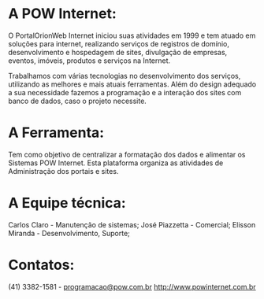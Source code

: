 A POW Internet:
===============

O PortalOrionWeb Internet iniciou suas atividades em 1999 e tem atuado em soluções para internet, realizando serviços de registros de domínio, desenvolvimento e hospedagem de sites, divulgação de empresas, eventos, imóveis, produtos e serviços na Internet.

Trabalhamos com várias tecnologias no desenvolvimento dos serviços, utilizando as melhores e mais atuais ferramentas. Além do design adequado a sua necessidade fazemos a programação e a interação dos sites com banco de dados, caso o projeto necessite.

A Ferramenta:
=============

Tem como objetivo de centralizar a formatação dos dados e alimentar os Sistemas POW Internet.
Esta plataforma organiza as atividades de Administração dos portais e sites. 


A Equipe técnica:
=================
Carlos Claro - Manutenção de sistemas;
José Piazzetta - Comercial;
Elisson Miranda - Desenvolvimento, Suporte;


Contatos:
=========

(41) 3382-1581 - programacao@pow.com.br
http://www.powinternet.com.br









